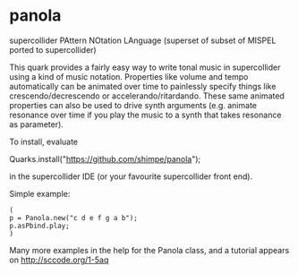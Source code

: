 # panola
supercollider PAttern NOtation LAnguage (superset of subset of MISPEL ported to supercollider)

This quark provides a fairly easy way to write tonal music in supercollider using a kind of music notation.
Properties like volume and tempo automatically can be animated over time to painlessly specify things like 
crescendo/decrescendo or accelerando/ritardando. These same animated properties can also be used to drive 
synth arguments (e.g. animate resonance over time if you play the music to a synth that takes resonance as parameter).

To install, evaluate

Quarks.install("https://github.com/shimpe/panola");

in the supercollider IDE (or your favourite supercollider front end).

Simple example:
```
(
p = Panola.new("c d e f g a b");
p.asPbind.play;
)
```

Many more examples in the help for the Panola class, and a tutorial appears on http://sccode.org/1-5aq

